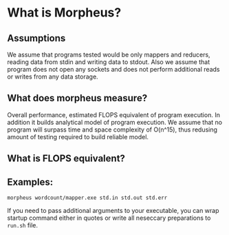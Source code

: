 # What is Morpheus?

## Assumptions

We assume that programs tested would be only mappers and reducers, reading data
from stdin and writing data to stdout. Also we assume that program does not
open any sockets and does not perform additional reads or writes from any data
storage. 

## What does morpheus measure?

Overall performance, estimated FLOPS equivalent of program execution. In
addition it builds analytical model of program execution. We assume that no
program will surpass time and space complexity of O(n^15), thus redusing amount
of testing required to build reliable model.

## What is FLOPS equivalent?



## Examples:

`morpheus wordcount/mapper.exe std.in std.out std.err`

If you need to pass additional arguments to your executable, you can wrap
startup command either in quotes or write all neseccary preparations to
`run.sh` file.


